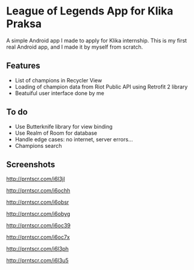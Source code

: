 # League of Legends App for Klika Praksa

A simple Android app I made to apply for Klika internship. This is my first real Android app, and I made it by myself from scratch.

## Features

- List of champions in Recycler View
- Loading of champion data from Riot Public API using Retrofit 2 library
- Beatuiful user interface done by me

## To do
- Use Butterknife library for view binding
- Use Realm of Room for database
- Handle edge cases: no internet, server errors...
- Champions search

## Screenshots

http://prntscr.com/i6l3jl

http://prntscr.com/i6ochh

http://prntscr.com/i6obsr

http://prntscr.com/i6obyg

http://prntscr.com/i6oc39

http://prntscr.com/i6oc7x

http://prntscr.com/i6l3ph

http://prntscr.com/i6l3u5
